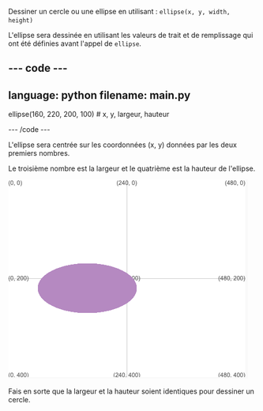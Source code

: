 
Dessiner un cercle ou une ellipse en utilisant : `ellipse(x, y, width, height)`

L'ellipse sera dessinée en utilisant les valeurs de trait et de remplissage qui ont été définies avant l'appel de `ellipse`.

--- code ---
---
language: python
filename: main.py
---

  ellipse(160, 220, 200, 100) # x, y, largeur, hauteur

--- /code ---

L'ellipse sera centrée sur les coordonnées (x, y) données par les deux premiers nombres.

Le troisième nombre est la largeur et le quatrième est la hauteur de l'ellipse.

![La zone de sortie montrant une ellipse centrée autour de x 160, y 220 avec une largeur de 200 et une hauteur de 100](images/example.png)

Fais en sorte que la largeur et la hauteur soient identiques pour dessiner un cercle.


